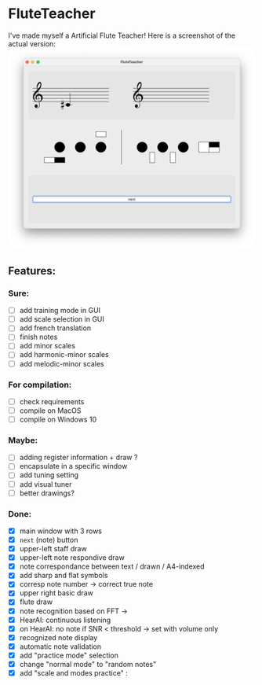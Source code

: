 # FluteTeacher
I've made myself a Artificial Flute Teacher!
Here is a screenshot of the actual version:
![Screen1](doc_res/screen1.png)

## Features:
### Sure:
- [ ] add training mode in GUI
- [ ] add scale selection in GUI
- [ ] add french translation
- [ ] finish notes
- [ ] add minor scales
- [ ] add harmonic-minor scales
- [ ] add melodic-minor scales

### For compilation:
- [ ] check requirements
- [ ] compile on MacOS
- [ ] compile on Windows 10

### Maybe:
- [ ] adding register information + draw ?
- [ ] encapsulate in a specific window
- [ ] add tuning setting
- [ ] add visual tuner
- [ ] better drawings?

### Done:
- [x] main window with 3 rows
- [x] `next` (note) button
- [x] upper-left staff draw
- [x] upper-left note respondive draw
- [x] note correspondance between text / drawn / A4-indexed
- [x] add sharp and flat symbols
- [x] corresp note number -> correct true note
- [x] upper right basic draw
- [x] flute draw
- [x] note recognition based on FFT &rarr;
- [x] HearAI: continuous listening
- [x] on HearAI: no note if SNR < threshold &rarr; set with volume only
- [x] recognized note display
- [x] automatic note validation
- [x] add "practice mode" selection
- [x] change "normal mode" to "random notes"
- [x] add "scale and modes practice" :
